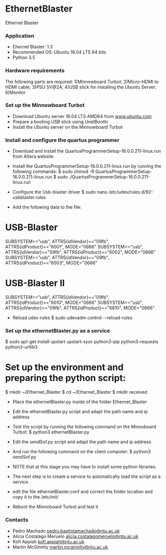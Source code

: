 # EthernetBlaster
Ethernet Blaster

### Application ###

* Ehernet Blaster: 1.3
* Recommended OS: Ubuntu 16.04 LTS 64 bits
* Python 3.5

### Hardware requirements ###
The following parts are required:
1)Minnowboard Turbot;
2)Micro-HDMI to HDMI cable;
3)PSU 5V@2A;
4)USB stick for installing the Ubuntu Server;
6)Monitor

### Set up the Minnowboard Turbot ###
* Download Ubuntu server 16.04 LTS AMD64 from www.ubuntu.com
* Prepare a booting USB stick using UnetBootIn
* Install the Ubuntu server on the Minnowboard Turbot

### Install and configure the quartus programmer ###
* Download and install the QuartusProgrammerSetup-16.0.0.211-linux.run from Altera website
* Install the QuartusProgrammerSetup-16.0.0.211-linux.run by running the following commands:
$ sudo chmod -R QuartusProgrammerSetup-16.0.0.211-linux.run
$ sudo ./QuartusProgrammerSetup-16.0.0.211-linux.run

* Configure the Usb-blaster driver
$ sudo nano /etc/udev/rules.d/92-usbblaster.rules

* Add the following data to the file:
# USB-Blaster
SUBSYSTEM=="usb", ATTRS{idVendor}=="09fb", ATTRS{idProduct}=="6001", MODE="0666"
SUBSYSTEM=="usb", ATTRS{idVendor}=="09fb", ATTRS{idProduct}=="6002", MODE="0666"
SUBSYSTEM=="usb", ATTRS{idVendor}=="09fb", ATTRS{idProduct}=="6003", MODE="0666"
# USB-Blaster II
SUBSYSTEM=="usb", ATTRS{idVendor}=="09fb", ATTRS{idProduct}=="6010", MODE="0666"
SUBSYSTEM=="usb", ATTRS{idVendor}=="09fb", ATTRS{idProduct}=="6810", MODE="0666"

* Reload udev rules
$ sudo udevadm control --reload-rules


### Set up the ethernetBlaster.py as a service ##
$ sudo apt-get install upstart upstart-sysv python3-pip python3-requests python3-urllib3

# Set up the environment and preparing the python script:
$ mkdir ~/Ethernet_Blaster
$ cd ~/Ethernet_Blaster
$ mkdir received
* Place the ethernetBlaster.py inside of the folder Ethernet_Blaster

* Edit the ethernetBlaster.py script and adapt the path name and ip address
* Test the script by running the following command on the Minnoboard Turbot:
$ python3 ethernetBlaster.py

* Edit the sendSof.py script and adapt the path name and ip address
* And run the following command on the client computer:
$ python3 sendSof.py <file name>

* NOTE that at this stage you may have to install some python libraries.
* The next step is to create a service to automatically load the script as a service.
* edit the file ethernetBlaster.conf and correct the folder location and copy it to the /etc/init/
* Reboot the Minnoboard Turbot and test it

### Contacts ###

* Pedro Machado <pedro.baptistamachado@ntu.ac.uk>
* Alicia Costalago Meruelo <alicia.costalagomeruelo@ntu.ac.uk>
* Kofi Appiah <kofi.appiah@ntu.ac.uk>
* Martin McGinnity <martin.mcginnity@ntu.ac.uk>
